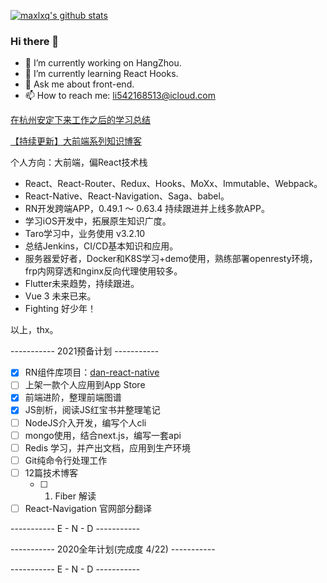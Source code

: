 [![maxlxq's github stats](https://github-readme-stats.vercel.app/api?username=maxlxq&count_private=true&show_icons=true&theme=radical)](https://github.com/maxlxq)


### Hi there 👋

- 🔭 I’m currently working on HangZhou.
- 🌱 I’m currently learning React Hooks.
- 💬 Ask me about front-end.
- 📫 How to reach me: li542168513@icloud.com


[在杭州安定下来工作之后的学习总结](https://github.com/maxlxq/interview)

[【持续更新】大前端系列知识博客](https://blog.ahulib.com)

个人方向：大前端，偏React技术栈
- React、React-Router、Redux、Hooks、MoXx、Immutable、Webpack。
- React-Native、React-Navigation、Saga、babel。
- RN开发跨端APP，0.49.1 ～ 0.63.4 持续跟进并上线多款APP。
- 学习iOS开发中，拓展原生知识广度。
- Taro学习中，业务使用 v3.2.10
- 总结Jenkins，CI/CD基本知识和应用。
- 服务器爱好者，Docker和K8S学习+demo使用，熟练部署openresty环境，frp内网穿透和nginx反向代理使用较多。
- Flutter未来趋势，持续跟进。
- Vue 3 未来已来。
- Fighting 好少年！

以上，thx。


----------- 2021预备计划 -----------

- [x] RN组件库项目：[dan-react-native](https://github.com/maxlxq/dan-react-native)
- [ ] 上架一款个人应用到App Store
- [x] 前端进阶，整理前端图谱
- [x] JS剖析，阅读JS红宝书并整理笔记
- [ ] NodeJS介入开发，编写个人cli
- [ ] mongo使用，结合next.js，编写一套api
- [ ] Redis 学习，并产出文档，应用到生产环境
- [ ] Git纯命令行处理工作
- [ ] 12篇技术博客
  - [ ] 1. Fiber 解读
- [ ] React-Navigation 官网部分翻译

-----------  E - N - D  -----------


----------- 2020全年计划(完成度 4/22) -----------
<!--
- [x] 开源一个RN项目：[react-native-demo](https://github.com/maxlxq/demo2)
- [ ] 用Flutter改写
- [ ] 上架到App Store
- [ ] 前端进阶，整理前端图谱
- [ ] JS剖析
- [ ] NodeJS介入开发
- [ ] mongo使用，并产出使用文档
- [ ] Redis 学习，并产出文档
- [x] Git纯命令行处理工作
- [ ] 12篇技术博客
  - [x] 1. Hook
  - [x] 2. Git
  - [ ] 3. Webpack
  - [ ] 4. Babel
  - [ ] 5. Mongo
  - [ ] 6. Redis
  - [ ] 7. React
  - [ ] 8. Vue
  - [ ] 9. React-Native
  - [ ] 10. Taro
  - [ ] 11. Flutter
  - [ ] 12. TypeScript
- [ ] React-Navigation 官网部分翻译
-->
-----------  E - N - D  -----------

<!--
**maxlxq/maxlxq** is a ✨ _special_ ✨ repository because its `README.md` (this file) appears on your GitHub profile.

Here are some ideas to get you started:

- 🔭 I’m currently working on ...
- 🌱 I’m currently learning ...
- 👯 I’m looking to collaborate on ...
- 🤔 I’m looking for help with ...
- 💬 Ask me about ...
- 📫 How to reach me: ...
- 😄 Pronouns: ...
- ⚡ Fun fact: ...
-->

